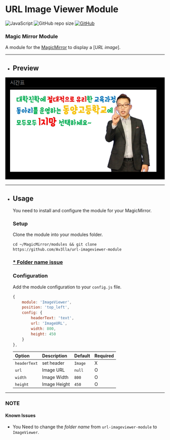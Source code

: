 # URL Image Viewer Module

![JavaScript](https://img.shields.io/badge/JavaScript-181717.svg?logo=javascript)
![GitHub repo size](https://img.shields.io/github/repo-size/av3lla/url-imageviewer-module)
[![GitHub](https://img.shields.io/github/license/av3lla/url-imageviewer-module)](https://mit-license.org/)

### Magic Mirror Module

A module for the [MagicMirror](https://github.com/MichMich/MagicMirror) to display a [*URL image*].

---

* ## Preview
![preview](.github/preview.png)

---

* ## Usage
    You need to install and configure the module for your MagicMirror.

    ### Setup
    Clone the module into your modules folder.
    ```shell
    cd ~/MagicMirror/modules && git clone https://github.com/Av3lla/url-imageviewer-module
    ```
    ### [* Folder name issue](#known-issues)

    ### Configuration

    Add the module configuration to your `config.js` file.

    ```js
    {
    	module: 'ImageViewer',
    	position: 'top_left',
    	config: {
            headerText: 'text',
            url: 'ImageURL',
            width: 800,
            height: 450
    	}
    },
    ```

    | Option | Description | Default | Required |
    |---|---|---|---|
    | `headerText` | set header | `Image` | X |
    | `url` | Image URL | `null` | O |
    | `width` | Image Width | `800` | O |
    | `height` | Image Height | `450` | O |

---

### NOTE

#### Known Issues
  * You Need to change the *folder name* from `url-imageviewer-module` to `ImageViewer`.